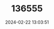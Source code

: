 ---
title: "136555"
category: "Antechinus adustus"
draft: false
date: 2024-02-22 13:03:51
languages:
  English: ["Rusty Marsupial Mouse", "Tropical Antechinus", "Rusty Antechinus"]
  German: ["Tropische Breitfußbeutelmaus", "Tropische Breitfuß-Beutelmaus"]
---